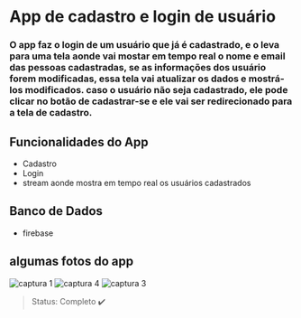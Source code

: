 <h1> App de cadastro e login de usuário </h1>


### O app faz o login de um usuário que já é cadastrado, e o leva para uma tela aonde vai mostar em tempo real o nome e email das pessoas cadastradas, se as informações dos usuário forem modificadas, essa tela vai atualizar os dados e mostrá-los modificados. caso o usuário não seja cadastrado, ele pode clicar no botão de cadastrar-se e ele vai ser redirecionado para a tela de cadastro. 

## Funcionalidades do App

+ Cadastro 
+ Login
+ stream aonde mostra em tempo real os usuários cadastrados 

## Banco de Dados 

+ firebase

## algumas fotos do app

![captura 1](https://user-images.githubusercontent.com/80015739/137989946-324f89ca-0841-495f-a9b9-ba4c84575dc8.png)
![captura 4](https://user-images.githubusercontent.com/80015739/137990130-d0e66966-94a2-4a94-ba41-0f04ed9ffeae.png)
![captura 3](https://user-images.githubusercontent.com/80015739/137990094-bc068da1-65f5-463c-8416-b6b33346cbed.png)


> Status: Completo ✔️
